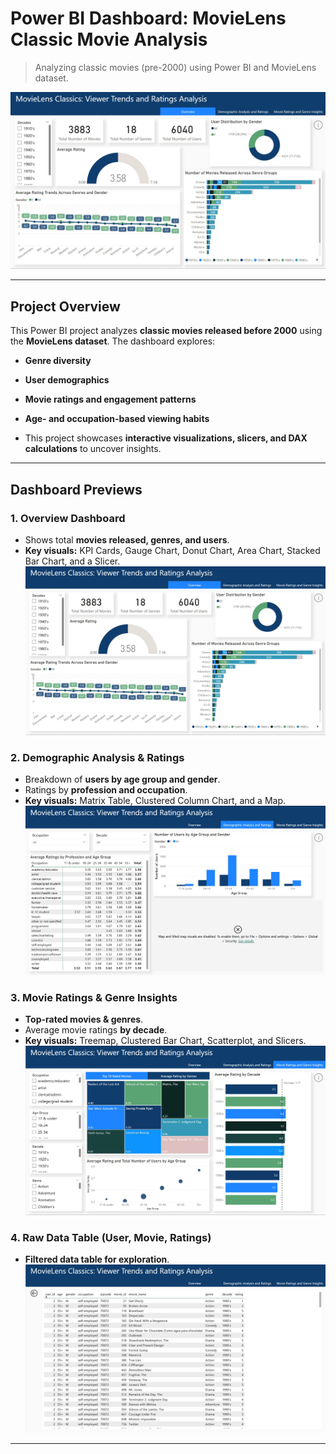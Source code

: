 # Power BI Dashboard: MovieLens Classic Movie Analysis

> Analyzing classic movies (pre-2000) using Power BI and MovieLens dataset.

![Overview Dashboard](images/overview_dashboard.jpg)

---

## **Project Overview**
This Power BI project analyzes **classic movies released before 2000** using the **MovieLens dataset**.
The dashboard explores:
- **Genre diversity**
- **User demographics**
- **Movie ratings and engagement patterns**
- **Age- and occupation-based viewing habits**

- This project showcases **interactive visualizations, slicers, and DAX calculations** to uncover insights.

---

## **Dashboard Previews**

### **1. Overview Dashboard**
- Shows total **movies released, genres, and users**.
- **Key visuals:** KPI Cards, Gauge Chart, Donut Chart, Area Chart, Stacked Bar Chart, and a Slicer.
![Overview Dashboard](images/overview_dashboard.jpg)

### **2. Demographic Analysis & Ratings**
- Breakdown of **users by age group and gender**.
- Ratings by **profession and occupation**.
- **Key visuals:** Matrix Table, Clustered Column Chart, and a Map.
![Demographic Analysis](images/demographic_analysis.jpg)

### **3. Movie Ratings & Genre Insights**
- **Top-rated movies & genres**.
- Average movie ratings **by decade**.
- **Key visuals:** Treemap, Clustered Bar Chart, Scatterplot, and Slicers.
![Movie Ratings & Genre Insights](images/movie_ratings_genre_insights.jpg)

### **4. Raw Data Table (User, Movie, Ratings)**
- **Filtered data table for exploration**.
![Raw Data Table](images/raw_data_table.jpg)

---
